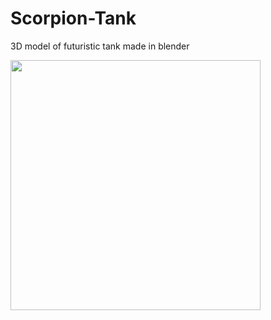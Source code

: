 # Scorpion-Tank
3D model of futuristic tank made in blender

<img src="https://github.com/PopeyedLocket/Scorpion-Tank/blob/master/scorpion_pic2.png" width="400" height="400">
